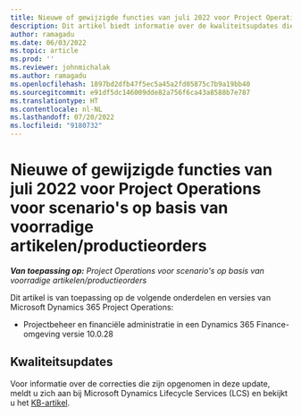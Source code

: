 ```yaml
---
title: Nieuwe of gewijzigde functies van juli 2022 voor Project Operations voor scenario's op basis van voorradige artikelen/productieorders
description: Dit artikel biedt informatie over de kwaliteitsupdates die beschikbaar zijn in de versie van Microsoft Dynamics 365 Project Operations van mei 2022 voor scenario's op basis van voorradige artikelen/productieorders.
author: ramagadu
ms.date: 06/03/2022
ms.topic: article
ms.prod: ''
ms.reviewer: johnmichalak
ms.author: ramagadu
ms.openlocfilehash: 1897bd2dfb47f5ec5a45a2fd05875c7b9a19bb40
ms.sourcegitcommit: e91df5dc146009dde82a756f6ca43a8588b7e787
ms.translationtype: HT
ms.contentlocale: nl-NL
ms.lasthandoff: 07/20/2022
ms.locfileid: "9180732"
---
```

# <a name="whats-new-or-changed-in-project-operations-july-2022-for-stockedproduction-based-scenarios"></a>Nieuwe of gewijzigde functies van juli 2022 voor Project Operations voor scenario's op basis van voorradige artikelen/productieorders

_**Van toepassing op:** Project Operations voor scenario's op basis van voorradige artikelen/productieorders_

Dit artikel is van toepassing op de volgende onderdelen en versies van Microsoft Dynamics 365 Project Operations:

- Projectbeheer en financiële administratie in een Dynamics 365 Finance-omgeving versie 10.0.28

## <a name="quality-updates"></a>Kwaliteitsupdates

Voor informatie over de correcties die zijn opgenomen in deze update, meldt u zich aan bij Microsoft Dynamics Lifecycle Services (LCS) en bekijkt u het [KB-artikel](https://fix.lcs.dynamics.com/Issue/Details?bugId=694438).
